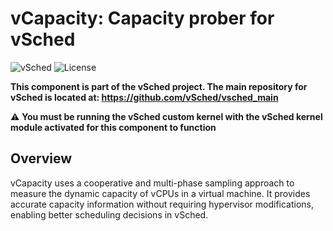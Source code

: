 # vCapacity: Capacity prober for vSched
![vSched](https://img.shields.io/badge/vSched-vCapacity-blue)
![License](https://img.shields.io/badge/License-Apache%202.0-green)

**This component is part of the vSched project. The main repository for vSched is located at: https://github.com/vSched/vsched_main**

⚠️ **You must be running the vSched custom kernel with the vSched kernel module activated for this component to function**


## Overview

vCapacity uses a cooperative and multi-phase sampling approach to measure the dynamic capacity of vCPUs in a virtual machine. It provides accurate capacity information without requiring hypervisor modifications, enabling better scheduling decisions in vSched.
